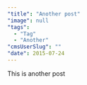 ```yaml
---
"title": "Another post"
"image": null
"tags":
  - "Tag"
  - "Another"
"cmsUserSlug": ""
"date": 2015-07-24 
---
```


This is another post